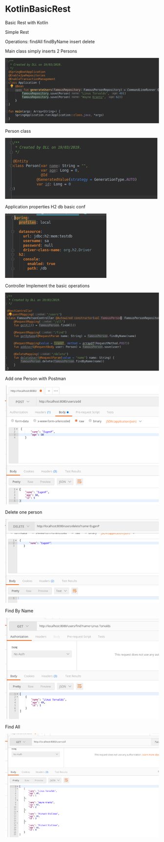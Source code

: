 # KotlinBasicRest
Basic Rest with Kotlin

Simple Rest

Operations:
findAll
findByName
insert
delete

Main class simply inserts 2 Persons

![Main](https://github.com/delalama/KotlinBasicRest/blob/master/kotlinRestPics/Main.png)


Person class

![Person](https://github.com/delalama/KotlinBasicRest/blob/master/kotlinRestPics/Person.png)


Application properties
H2 db basic conf

![AppProp](https://github.com/delalama/KotlinBasicRest/blob/master/kotlinRestPics/appProp.png)


Controller
Implement the basic operations

![Controller](https://github.com/delalama/KotlinBasicRest/blob/master/kotlinRestPics/famousController.png)


Add one Person with Postman

![Add](https://github.com/delalama/KotlinBasicRest/blob/master/kotlinRestPics/postman%20Add%20EugenP.png)


Delete one person

![Delete](https://github.com/delalama/KotlinBasicRest/blob/master/kotlinRestPics/postmanDelete.png)


Find By Name

![FindByName](https://github.com/delalama/KotlinBasicRest/blob/master/kotlinRestPics/postmanFindByName.png)


Find All

![FindAll](https://github.com/delalama/KotlinBasicRest/blob/master/kotlinRestPics/postmanFindAll.png)



